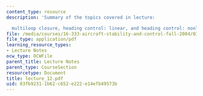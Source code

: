 ```yaml
---
content_type: resource
description: 'Summary of the topics covered in lecture:

  multiloop closure, heading control: linear, and heading control: nonlinear.'
file: /media/courses/16-333-aircraft-stability-and-control-fall-2004/03fb92311b62c652e222e14efb49573b_lecture_12.pdf
file_type: application/pdf
learning_resource_types:
- Lecture Notes
ocw_type: OCWFile
parent_title: Lecture Notes
parent_type: CourseSection
resourcetype: Document
title: lecture_12.pdf
uid: 03fb9231-1b62-c652-e222-e14efb49573b
---
```

